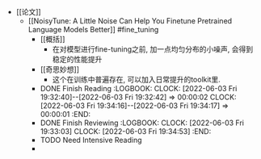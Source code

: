 - [[论文]]
	- [[NoisyTune: A Little Noise Can Help You Finetune Pretrained Language Models Better]] #fine_tuning
		- [[概括]]
			- 在对模型进行fine-tuning之前, 加一点均匀分布的小噪声, 会得到稳定的性能提升
		- [[奇思妙想]]
			- 这个在训练中普遍存在, 可以加入日常提升的toolkit里.
		- DONE Finish Reading
		  :LOGBOOK:
		  CLOCK: [2022-06-03 Fri 19:32:40]--[2022-06-03 Fri 19:32:42] =>  00:00:02
		  CLOCK: [2022-06-03 Fri 19:34:16]--[2022-06-03 Fri 19:34:17] =>  00:00:01
		  :END:
		- DONE Finish Reviewing
		  :LOGBOOK:
		  CLOCK: [2022-06-03 Fri 19:33:03]
		  CLOCK: [2022-06-03 Fri 19:34:53]
		  :END:
		- TODO Need Intensive Reading
		-